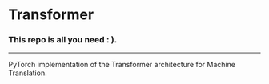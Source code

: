 # Transformer
### This repo is all you need : ). 

<hr>
PyTorch implementation of the Transformer architecture for Machine Translation.
